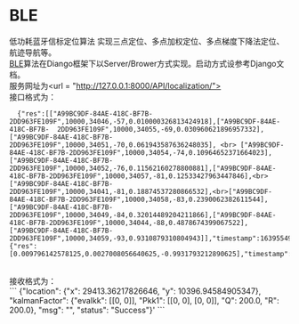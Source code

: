 # BLE
低功耗蓝牙信标定位算法
实现三点定位、多点加权定位、多点梯度下降法定位、航迹导航等。<br>
[BLE](https://github.com/sunger7/BLE/tree/master/upload/BLE_API)算法在Diango框架下以Server/Brower方式实现。启动方式设参考Django文档。<br>
服务网址为<url = "http://127.0.0.1:8000/API/localization/">
<br>
接口格式为：<br>
```
  {"res":[["A99BC9DF-84AE-418C-BF7B-2DD963FE109F",10000,34046,-57,0.010000326813424918],["A99BC9DF-84AE-418C-BF7B-  2DD963FE109F",10000,34055,-69,0.030960621896957332],["A99BC9DF-84AE-418C-BF7B-2DD963FE109F",10000,34051,-70,0.061943587636248035], <br> ["A99BC9DF-84AE-418C-BF7B-2DD963FE109F",10000,34054,-74,0.10964652371664023],["A99BC9DF-84AE-418C-BF7B-2DD963FE109F",10000,34052,-76,0.11562160278800881],["A99BC9DF-84AE-418C-BF7B-2DD963FE109F",10000,34057,-81,0.12533427963447846],<br>["A99BC9DF-84AE-418C-BF7B-2DD963FE109F",10000,34041,-81,0.18874537280866532],<br>["A99BC9DF-84AE-418C-BF7B-2DD963FE109F",10000,34058,-83,0.2390062382611544],["A99BC9DF-84AE-418C-BF7B-2DD963FE109F",10000,34049,-84,0.32014489204211866],["A99BC9DF-84AE-418C-BF7B-2DD963FE109F",10000,34044,-88,0.4878674399067522],["A99BC9DF-84AE-418C-BF7B-2DD963FE109F",10000,34059,-93,0.9310879310804943]],"timestamp":1639554981.972,"type":"ibeacon"},{"res":[0.009796142578125,0.0027008056640625,-0.9931793212890625],"timestamp":1639554980.617,"type":"accelerometer"}}
  ```
  <br>
  接收格式为：<br>
  ```
  {"location": {"x": 29413.36217826646, "y": 10396.94584905347}, "kalmanFactor": {"evalkk": [[0, 0]], "Pkk1": [[0, 0], [0, 0]], "Q": 200.0, "R": 200.0}, "msg": "", "status": "Success"}'
  ```
